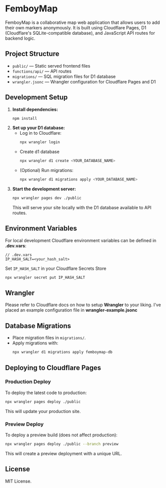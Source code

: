 # FemboyMap

FemboyMap is a collaborative map web application that allows users to add their own markers anonymously. It is built using Cloudflare Pages, D1 (Cloudflare's SQLite-compatible database), and JavaScript API routes for backend logic.


## Project Structure
- `public/` — Static served frontend files
- `functions/api/` — API routes
- `migrations/` — SQL migration files for D1 database
- `wrangler.jsonc` — Wrangler configuration for Cloudflare Pages and D1

## Development Setup
1. **Install dependencies:**
   ```sh
   npm install
   ```
2. **Set up your D1 database:**
   - Log in to Cloudflare:
     ```sh
     npx wrangler login
     ```
   - Create d1 database
     ```sh
     npx wrangler d1 create <YOUR_DATABASE_NAME>
     ```
   - (Optional) Run migrations:
     ```sh
     npx wrangler d1 migrations apply <YOUR_DATABASE_NAME>
     ```
3. **Start the development server:**
   ```sh
   npx wrangler pages dev ./public
   ```
   This will serve your site locally with the D1 database available to API routes.

## Environment Variables
For local development Cloudflare environment variables can be defined in **.dev.vars**:
```
// .dev.vars
IP_HASH_SALT=<your_hash_salt>
```

Set `IP_HASH_SALT` in your Cloudflare Secrets Store
```sh
npx wrangler secret put IP_HASH_SALT
```

## Wrangler
Please refer to Cloudflare docs on how to setup **Wrangler** to your liking. I've placed an example configuration file in **wrangler-example.jsonc**

## Database Migrations
- Place migration files in `migrations/`.
- Apply migrations with:
  ```sh
  npx wrangler d1 migrations apply femboymap-db
  ```

## Deploying to Cloudflare Pages

### Production Deploy
To deploy the latest code to production:
```sh
npx wrangler pages deploy ./public
```
This will update your production site.

### Preview Deploy
To deploy a preview build (does not affect production):
```sh
npx wrangler pages deploy ./public --branch preview
```
This will create a preview deployment with a unique URL.

## License
MIT License.
